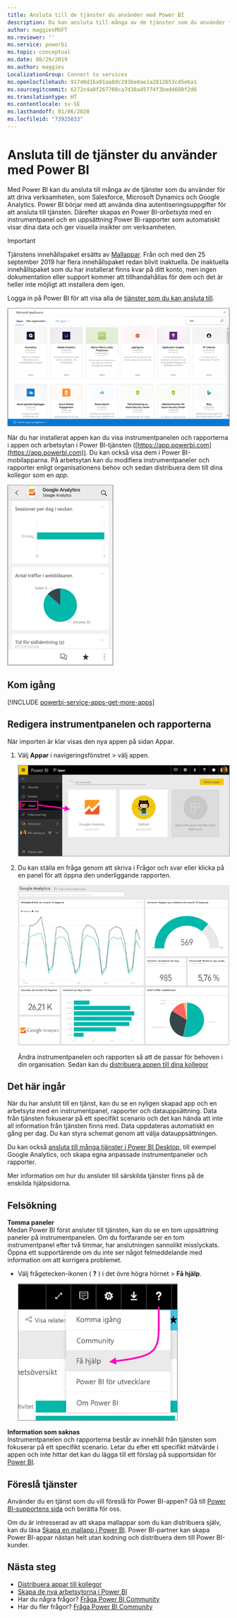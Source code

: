 ```yaml
---
title: Ansluta till de tjänster du använder med Power BI
description: Du kan ansluta till många av de tjänster som du använder för att driva verksamheten som Salesforce, Microsoft Dynamics CRM och Google Analytics.
author: maggiesMSFT
ms.reviewer: ''
ms.service: powerbi
ms.topic: conceptual
ms.date: 08/29/2019
ms.author: maggies
LocalizationGroup: Connect to services
ms.openlocfilehash: 91740d16a91aa8dc1936e8ae1a2812653c45e6a1
ms.sourcegitcommit: 6272c4a0f267708ca7d38a45774f3bedd680f2d6
ms.translationtype: HT
ms.contentlocale: sv-SE
ms.lasthandoff: 01/06/2020
ms.locfileid: "73925833"
---
```

# <a name="connect-to-the-services-you-use-with-power-bi"></a>Ansluta till de tjänster du använder med Power BI
Med Power BI kan du ansluta till många av de tjänster som du använder för att driva verksamheten, som Salesforce, Microsoft Dynamics och Google Analytics. Power BI börjar med att använda dina autentiseringsuppgifter för att ansluta till tjänsten. Därefter skapas en Power BI-*arbetsyta* med en instrumentpanel och en uppsättning Power BI-rapporter som automatiskt visar dina data och ger visuella insikter om verksamheten.

>[!IMPORTANT]
>Tjänstens innehållspaket ersätts av [Mallappar](https://docs.microsoft.com/power-bi/service-template-apps-overview). Från och med den 25 september 2019 har flera innehållspaket redan blivit inaktuella. De inaktuella innehållspaket som du har installerat finns kvar på ditt konto, men ingen dokumentation eller support kommer att tillhandahållas för dem och det är heller inte möjligt att installera dem igen.

Logga in på Power BI för att visa alla de [tjänster som du kan ansluta till](https://app.powerbi.com/getdata/services). 

![AppSource-appar](media/service-connect-to-services/overview.png)

När du har installerat appen kan du visa instrumentpanelen och rapporterna i appen och arbetsytan i Power BI-tjänsten ([https://app.powerbi.com](https://app.powerbi.com)). Du kan också visa dem i Power BI-mobilapparna. På arbetsytan kan du modifiera instrumentpaneler och rapporter enligt organisationens behov och sedan distribuera dem till dina kollegor som en *app*. 

![Google Analytics-app i Power BI-mobilappen](media/service-connect-to-services/power-bi-service-mobile-app-240.png)

## <a name="get-started"></a>Kom igång
[!INCLUDE [powerbi-service-apps-get-more-apps](./includes/powerbi-service-apps-get-more-apps.md)]

## <a name="edit-the-dashboard-and-reports"></a>Redigera instrumentpanelen och rapporterna
När importen är klar visas den nya appen på sidan Appar.

1. Välj **Appar** i navigeringsfönstret > välj appen.
   
     ![Sidan Appar](media/service-connect-to-services/power-bi-service-apps-open-app.png)
2. Du kan ställa en fråga genom att skriva i Frågor och svar eller klicka på en panel för att öppna den underliggande rapporten. 
   
    ![Google Analytics-instrumentpanel](media/service-connect-to-services/googleanalytics2.png)
   
    Ändra instrumentpanelen och rapporten så att de passar för behoven i din organisation. Sedan kan du [distribuera appen till dina kollegor](service-create-distribute-apps.md)

## <a name="whats-included"></a>Det här ingår
När du har anslutit till en tjänst, kan du se en nyligen skapad app och en arbetsyta med en instrumentpanel, rapporter och datauppsättning. Data från tjänsten fokuserar på ett specifikt scenario och det kan hända att inte all information från tjänsten finns med. Data uppdateras automatiskt en gång per dag. Du kan styra schemat genom att välja datauppsättningen.

Du kan också [ansluta till många tjänster i Power BI Desktop](desktop-data-sources.md), till exempel Google Analytics, och skapa egna anpassade instrumentpaneler och rapporter.  

Mer information om hur du ansluter till särskilda tjänster finns på de enskilda hjälpsidorna.

## <a name="troubleshooting"></a>Felsökning
**Tomma paneler**  
Medan Power BI först ansluter till tjänsten, kan du se en tom uppsättning paneler på instrumentpanelen. Om du fortfarande ser en tom instrumentpanel efter två timmar, har anslutningen sannolikt misslyckats. Öppna ett supportärende om du inte ser något felmeddelande med information om att korrigera problemet.

* Välj frågetecken-ikonen ( **?** ) i det övre högra hörnet > **Få hjälp**.
  
    ![Få hjälp-ikonen](media/service-connect-to-services/power-bi-service-get-help.png)

**Information som saknas**  
Instrumentpanelen och rapporterna består av innehåll från tjänsten som fokuserar på ett specifikt scenario. Letar du efter ett specifikt mätvärde i appen och inte hittar det kan du lägga till ett förslag på supportsidan för [Power BI](https://support.powerbi.com/forums/265200-power-bi).

## <a name="suggesting-services"></a>Föreslå tjänster
Använder du en tjänst som du vill föreslå för Power BI-appen? Gå till [Power BI-supportens sida](https://support.powerbi.com/forums/265200-power-bi) och berätta för oss.

Om du är intresserad av att skapa mallappar som du kan distribuera själv, kan du läsa [Skapa en mallapp i Power BI](service-template-apps-create.md). Power BI-partner kan skapa Power BI-appar nästan helt utan kodning och distribuera dem till Power BI-kunder. 

## <a name="next-steps"></a>Nästa steg
* [Distribuera appar till kollegor](service-create-distribute-apps.md)
* [Skapa de nya arbetsytorna i Power BI](service-create-the-new-workspaces.md)
* Har du några frågor? [Fråga Power BI Community](https://community.powerbi.com/)
* Har du fler frågor? [Fråga Power BI Community](https://community.powerbi.com/)


